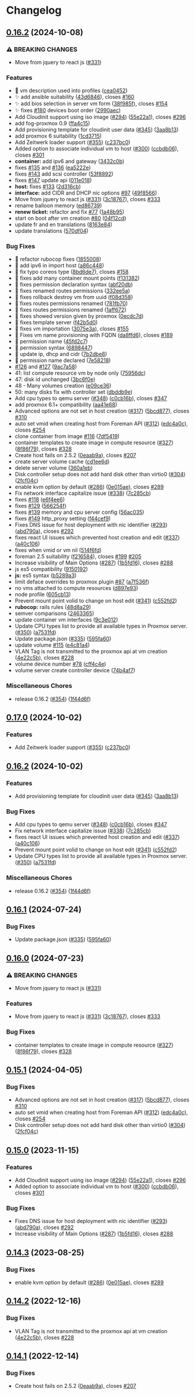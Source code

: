 # Changelog

## [0.16.2](https://github.com/btoneill/foreman_fog_proxmox/compare/v0.17.0...v0.16.2) (2024-10-08)


### ⚠ BREAKING CHANGES

* Move from jquery to react js ([#331](https://github.com/btoneill/foreman_fog_proxmox/issues/331))

### Features

* :lipstick: vm description used into profiles ([cea0452](https://github.com/btoneill/foreman_fog_proxmox/commit/cea0452bce4fd255cff1fc8fa3d1c083b401568c))
* :sparkles: add ansible suitability ([43d6846](https://github.com/btoneill/foreman_fog_proxmox/commit/43d6846558a6858a40c21338a3e25a5ee3d3fdcd)), closes [#160](https://github.com/btoneill/foreman_fog_proxmox/issues/160)
* :sparkles: add bios selection in server vm form ([38f985f](https://github.com/btoneill/foreman_fog_proxmox/commit/38f985f4dc369921eec67d225f1978c18c7da924)), closes [#154](https://github.com/btoneill/foreman_fog_proxmox/issues/154)
* :sparkles: fixes [#180](https://github.com/btoneill/foreman_fog_proxmox/issues/180) devices boot order ([2990aec](https://github.com/btoneill/foreman_fog_proxmox/commit/2990aec02cadff63b69c9abd5e7274ffee2f0b97))
* Add Cloudinit support using iso image ([#294](https://github.com/btoneill/foreman_fog_proxmox/issues/294)) ([55e22a1](https://github.com/btoneill/foreman_fog_proxmox/commit/55e22a1f58c78371870a25aae9d14f62a096a42d)), closes [#296](https://github.com/btoneill/foreman_fog_proxmox/issues/296)
* add fog-proxmox 0.9 ([ffa4c15](https://github.com/btoneill/foreman_fog_proxmox/commit/ffa4c15b7ce921a100ad9408cd148169385bb8fb))
* Add provisioning template for cloudinit user data ([#345](https://github.com/btoneill/foreman_fog_proxmox/issues/345)) ([3aa8b13](https://github.com/btoneill/foreman_fog_proxmox/commit/3aa8b1368675bc75cb1fbf35ee6135f49e5a59a6))
* add proxmox 6 suitability ([1cd3715](https://github.com/btoneill/foreman_fog_proxmox/commit/1cd371574e0cd397cc53a1c646b95fced3a97c51))
* Add Zeitwerk loader support ([#355](https://github.com/btoneill/foreman_fog_proxmox/issues/355)) ([c237bc0](https://github.com/btoneill/foreman_fog_proxmox/commit/c237bc012ce5cc965ce74ad97c7ae62296e0418a))
* Added option to associate individual vm to host ([#300](https://github.com/btoneill/foreman_fog_proxmox/issues/300)) ([ccbdb06](https://github.com/btoneill/foreman_fog_proxmox/commit/ccbdb0664d32e48aba47847a2a89bba7a2ba54f3)), closes [#301](https://github.com/btoneill/foreman_fog_proxmox/issues/301)
* **container:** add ipv6 and gateway ([3432c0b](https://github.com/btoneill/foreman_fog_proxmox/commit/3432c0bc043c18c9a12f6e1ed6e9e6059323b7fc))
* fixes [#135](https://github.com/btoneill/foreman_fog_proxmox/issues/135) and [#136](https://github.com/btoneill/foreman_fog_proxmox/issues/136) ([ea5222e](https://github.com/btoneill/foreman_fog_proxmox/commit/ea5222e419d1c6fdf6c68f3f9cfa4d7d980bd3be))
* fixes [#143](https://github.com/btoneill/foreman_fog_proxmox/issues/143) add scsi controller ([53f8892](https://github.com/btoneill/foreman_fog_proxmox/commit/53f88922048a20ba431e2c99f81708afc016a844))
* fixes [#147](https://github.com/btoneill/foreman_fog_proxmox/issues/147) update api ([011e018](https://github.com/btoneill/foreman_fog_proxmox/commit/011e018ee97c800d6b25bb3599dd84a2dcd9adb8))
* **host:** fixes [#133](https://github.com/btoneill/foreman_fog_proxmox/issues/133) ([2d316cb](https://github.com/btoneill/foreman_fog_proxmox/commit/2d316cb10358233c1293db43bab53bb1040581f2))
* **interface:** add CIDR and DHCP nic options [#97](https://github.com/btoneill/foreman_fog_proxmox/issues/97) ([49f8566](https://github.com/btoneill/foreman_fog_proxmox/commit/49f85666b39681c4de1c229654ac16d7f6985925))
* Move from jquery to react js ([#331](https://github.com/btoneill/foreman_fog_proxmox/issues/331)) ([3c18767](https://github.com/btoneill/foreman_fog_proxmox/commit/3c18767237c74bc61c71871506c698ab220b55a1)), closes [#333](https://github.com/btoneill/foreman_fog_proxmox/issues/333)
* rename balloon memory ([ed86739](https://github.com/btoneill/foreman_fog_proxmox/commit/ed8673970bc72df367eff15937cfda1354502a97))
* **renew ticket:** refactor and fix [#77](https://github.com/btoneill/foreman_fog_proxmox/issues/77) ([1a48b95](https://github.com/btoneill/foreman_fog_proxmox/commit/1a48b9554c97cfb28440dd795804fa4c64dca3a7))
* start on boot after vm creation [#80](https://github.com/btoneill/foreman_fog_proxmox/issues/80) ([04f12cd](https://github.com/btoneill/foreman_fog_proxmox/commit/04f12cd89415cc7262533a86eb18a48088680ecc))
* update fr and en translations ([8163e84](https://github.com/btoneill/foreman_fog_proxmox/commit/8163e847ef1590e4103272c9387a547b5e46a2b4))
* update translations ([570df04](https://github.com/btoneill/foreman_fog_proxmox/commit/570df0408a9421553df59567fdaab38ed93d55e5))


### Bug Fixes

* :art: refactor rubocop fixes ([1855008](https://github.com/btoneill/foreman_fog_proxmox/commit/18550080e4e2b23ea82949ced5916fe5a785d530))
* :bug: add ipv6 in import host ([a86c448](https://github.com/btoneill/foreman_fog_proxmox/commit/a86c44819a6a152b3f0566090f4216c04853e189))
* :bug: fix typo coreos type ([8bd6de7](https://github.com/btoneill/foreman_fog_proxmox/commit/8bd6de72bfc1f14c9b9fb24249d84fff6942a7a6)), closes [#158](https://github.com/btoneill/foreman_fog_proxmox/issues/158)
* :bug: fixes add many container mount points ([f131382](https://github.com/btoneill/foreman_fog_proxmox/commit/f131382d265944cda85bb5765a6dc5b0b2715f61))
* :bug: fixes permission declaration syntax ([abf20db](https://github.com/btoneill/foreman_fog_proxmox/commit/abf20db1600cef330af1fea6db5532379f15a471))
* :bug: fixes renamed routes permissions ([332ee5a](https://github.com/btoneill/foreman_fog_proxmox/commit/332ee5a6615ae90f9e627c8db8f3a153b669350e))
* :bug: fixes rollback destroy vm from uuid ([f08d358](https://github.com/btoneill/foreman_fog_proxmox/commit/f08d3588c375fd9c736c78551e996f8067c6de48))
* :bug: fixes routes permissions renamed ([781fb70](https://github.com/btoneill/foreman_fog_proxmox/commit/781fb70d43909979d17729e486b9c873a8f13368))
* :bug: fixes routes permissions renamed ([1aff672](https://github.com/btoneill/foreman_fog_proxmox/commit/1aff672af51f32bd21948d48ea6d59ae5733ca75))
* :bug: fixes showed version given by proxmox ([0ecdc7d](https://github.com/btoneill/foreman_fog_proxmox/commit/0ecdc7d2593d8603c1525c00ab286021e98a047f))
* :bug: fixes template server ([f42b5d0](https://github.com/btoneill/foreman_fog_proxmox/commit/f42b5d06db370208bd76d1afc11be6e9f006c851))
* :bug: fixes vm importation ([3075e3a](https://github.com/btoneill/foreman_fog_proxmox/commit/3075e3ae1595f1aaf1cd79b2592519bb51508fb2)), closes [#155](https://github.com/btoneill/foreman_fog_proxmox/issues/155)
* :bug: Fixes vm name provisioning with FQDN ([da8ffd6](https://github.com/btoneill/foreman_fog_proxmox/commit/da8ffd6f43de5d2a15e9fffbe60a85672bb5c1c4)), closes [#189](https://github.com/btoneill/foreman_fog_proxmox/issues/189)
* :bug: permission name ([45fd2c7](https://github.com/btoneill/foreman_fog_proxmox/commit/45fd2c7745521a1688f29bee0678558f1f154287))
* :bug: permission syntax ([6898447](https://github.com/btoneill/foreman_fog_proxmox/commit/6898447580b5ec98a55c2ad9f546a26847442417))
* :bug: update ip, dhcp and cidr ([7b2dbe8](https://github.com/btoneill/foreman_fog_proxmox/commit/7b2dbe8cc8d758c0cf068031697decd2abca01bd))
* :green_heart: permission name declared ([7e58218](https://github.com/btoneill/foreman_fog_proxmox/commit/7e5821895996a5fae5b650daec3c6f9d9d6d1216))
* [#126](https://github.com/btoneill/foreman_fog_proxmox/issues/126) and [#127](https://github.com/btoneill/foreman_fog_proxmox/issues/127) ([9ac7a58](https://github.com/btoneill/foreman_fog_proxmox/commit/9ac7a58f47784518be5af38d0bbfc3c38958e5f0))
* 41: list compute resource vm by node only ([75956dc](https://github.com/btoneill/foreman_fog_proxmox/commit/75956dc2dbe5ae650986b298087858f0c1a37b1f))
* 47: disk id unchanged ([3bc6f0e](https://github.com/btoneill/foreman_fog_proxmox/commit/3bc6f0e2ff353428330fff440d1ffe58febbb257))
* 48 - Many volumes creation ([e09ce36](https://github.com/btoneill/foreman_fog_proxmox/commit/e09ce36dbb648ddb77e6c159fb863fe4bbc5dc04))
* 50: many disks fix with controller set ([dbddb9e](https://github.com/btoneill/foreman_fog_proxmox/commit/dbddb9e22d0c53cd1bf71d4dd46934cf1ea2e8aa))
* Add cpu types to qemu server ([#348](https://github.com/btoneill/foreman_fog_proxmox/issues/348)) ([c0cb16b](https://github.com/btoneill/foreman_fog_proxmox/commit/c0cb16b584cca158ad3b1303d421fcafe04b0d12)), closes [#347](https://github.com/btoneill/foreman_fog_proxmox/issues/347)
* add proxmox 6.1+ compatibility ([aa41e68](https://github.com/btoneill/foreman_fog_proxmox/commit/aa41e68648f16499cc33b8bc54ebafbf6316053b))
* Advanced options are not set in host creation ([#317](https://github.com/btoneill/foreman_fog_proxmox/issues/317)) ([5bcd877](https://github.com/btoneill/foreman_fog_proxmox/commit/5bcd87796a8f26725a79397904911252b5991f6f)), closes [#310](https://github.com/btoneill/foreman_fog_proxmox/issues/310)
* auto set vmid when creating host from Foreman API ([#312](https://github.com/btoneill/foreman_fog_proxmox/issues/312)) ([edc4a0c](https://github.com/btoneill/foreman_fog_proxmox/commit/edc4a0c93a5a1d5c0ed336174147a62cbc241e86)), closes [#254](https://github.com/btoneill/foreman_fog_proxmox/issues/254)
* clone container from image [#116](https://github.com/btoneill/foreman_fog_proxmox/issues/116) ([7df5419](https://github.com/btoneill/foreman_fog_proxmox/commit/7df541916914e268d02196ee09874c97b982ead4))
* container templates to create image in compute resource ([#327](https://github.com/btoneill/foreman_fog_proxmox/issues/327)) ([8f86f79](https://github.com/btoneill/foreman_fog_proxmox/commit/8f86f79f74606be8b0ccfc6ec89f2f1b729f68f4)), closes [#328](https://github.com/btoneill/foreman_fog_proxmox/issues/328)
* Create host fails on 2.5.2 ([0eaab9a](https://github.com/btoneill/foreman_fog_proxmox/commit/0eaab9ae118e3ab7ee7b0b064c45cba1ab0438f7)), closes [#207](https://github.com/btoneill/foreman_fog_proxmox/issues/207)
* create server volume cache ([cd1ee6d](https://github.com/btoneill/foreman_fog_proxmox/commit/cd1ee6d362ec55152288561338710eb4926f9f17))
* delete server volume ([360a1eb](https://github.com/btoneill/foreman_fog_proxmox/commit/360a1eb4e87f934a64323ca4c66e470cc0fef5b9))
* Disk controller setup does not add hard disk other than virtio0 ([#304](https://github.com/btoneill/foreman_fog_proxmox/issues/304)) ([2fcf04c](https://github.com/btoneill/foreman_fog_proxmox/commit/2fcf04c84d2071c9ab3b15f1d4004da4e0567903))
* enable kvm option by default ([#286](https://github.com/btoneill/foreman_fog_proxmox/issues/286)) ([0e015ae](https://github.com/btoneill/foreman_fog_proxmox/commit/0e015ae2843d5e41a202d2bf200a6780eab5e5ad)), closes [#289](https://github.com/btoneill/foreman_fog_proxmox/issues/289)
* Fix network interface capitalize issue ([#338](https://github.com/btoneill/foreman_fog_proxmox/issues/338)) ([7c285cb](https://github.com/btoneill/foreman_fog_proxmox/commit/7c285cb6e9293d0c484d1d79e181f56a30584588))
* fixes [#118](https://github.com/btoneill/foreman_fog_proxmox/issues/118) ([e6f4ee6](https://github.com/btoneill/foreman_fog_proxmox/commit/e6f4ee6e97959c59300228394f0f22012376a937))
* fixes [#129](https://github.com/btoneill/foreman_fog_proxmox/issues/129) ([566254f](https://github.com/btoneill/foreman_fog_proxmox/commit/566254f2aa4e310aadfff5ff7c87b07f56795158))
* fixes [#139](https://github.com/btoneill/foreman_fog_proxmox/issues/139) memory and cpu server config ([56ac035](https://github.com/btoneill/foreman_fog_proxmox/commit/56ac035d0a29ae23c34e8e880594ca1227e021de))
* fixes [#149](https://github.com/btoneill/foreman_fog_proxmox/issues/149) http_proxy setting ([f44cef9](https://github.com/btoneill/foreman_fog_proxmox/commit/f44cef9ec2214d91fc0c651d6ada0a37c32eadb0))
* Fixes DNS issue for host deployment with nic identifier ([#293](https://github.com/btoneill/foreman_fog_proxmox/issues/293)) ([abd790a](https://github.com/btoneill/foreman_fog_proxmox/commit/abd790a7f286e4fffc4d80a4415af2a44c9baa0c)), closes [#292](https://github.com/btoneill/foreman_fog_proxmox/issues/292)
* fixes react UI issues which prevented host creation and edit ([#337](https://github.com/btoneill/foreman_fog_proxmox/issues/337)) ([a40c106](https://github.com/btoneill/foreman_fog_proxmox/commit/a40c1061f7a5a71dd8f13279ce3ed43fb97e0d72))
* fixes when vmid or vm nil ([514f6fd](https://github.com/btoneill/foreman_fog_proxmox/commit/514f6fdd365e61d4cf7092a6350a35ac8a985b77))
* foreman 2.5 suitability ([f216584](https://github.com/btoneill/foreman_fog_proxmox/commit/f216584fb36d58482613ec0a5160c79377ed1072)), closes [#199](https://github.com/btoneill/foreman_fog_proxmox/issues/199) [#205](https://github.com/btoneill/foreman_fog_proxmox/issues/205)
* Increase visibility of Main Options ([#287](https://github.com/btoneill/foreman_fog_proxmox/issues/287)) ([1b5fd16](https://github.com/btoneill/foreman_fog_proxmox/commit/1b5fd16f73a18adb521d661db555bcae5b20ff0c)), closes [#288](https://github.com/btoneill/foreman_fog_proxmox/issues/288)
* js es5 compatibility ([9150192](https://github.com/btoneill/foreman_fog_proxmox/commit/9150192d590273c0ca5153f5faf0cc0f0167df91))
* **js:** es5 syntax ([b5289a3](https://github.com/btoneill/foreman_fog_proxmox/commit/b5289a347cd55f98f0aa39853ae7207dbc3bd962))
* limit deface overrides to proxmox plugin [#87](https://github.com/btoneill/foreman_fog_proxmox/issues/87) ([a7f536f](https://github.com/btoneill/foreman_fog_proxmox/commit/a7f536f2918b32d9b6cc819a224e7ce261b55f69))
* no vms attached to compute resources ([d897e93](https://github.com/btoneill/foreman_fog_proxmox/commit/d897e93f478282c5707adfac8c28356b87f5a257))
* node profile ([605cb13](https://github.com/btoneill/foreman_fog_proxmox/commit/605cb13b476e02c151a1bed3e0e9368e9b285985))
* Prevent mount point volid to change on host edit ([#341](https://github.com/btoneill/foreman_fog_proxmox/issues/341)) ([c552fd2](https://github.com/btoneill/foreman_fog_proxmox/commit/c552fd20b8be20b81a25b09e173ce9f91b3eec19))
* **rubocop:** rails rules ([48d8a29](https://github.com/btoneill/foreman_fog_proxmox/commit/48d8a29f65914208927bfcf40bd73a8f4441befb))
* semver comparisons ([2463365](https://github.com/btoneill/foreman_fog_proxmox/commit/2463365f3d0de762988b2625ae7d8fe0f63543cd))
* update container vm interfaces ([9c3e012](https://github.com/btoneill/foreman_fog_proxmox/commit/9c3e01226d6a0fe99917a1c6a307ac85fafd8878))
* Update CPU types list to provide all available types in Proxmox server. ([#350](https://github.com/btoneill/foreman_fog_proxmox/issues/350)) ([a7531fd](https://github.com/btoneill/foreman_fog_proxmox/commit/a7531fdcec2168567e11904db5776d03ce36b844))
* Update package.json ([#335](https://github.com/btoneill/foreman_fog_proxmox/issues/335)) ([595fa60](https://github.com/btoneill/foreman_fog_proxmox/commit/595fa60c04654571a2cacfb894440c63a61df45a))
* update volume [#115](https://github.com/btoneill/foreman_fog_proxmox/issues/115) ([e4c81a4](https://github.com/btoneill/foreman_fog_proxmox/commit/e4c81a464248fb592f336c5bfaf99ff09dee383a))
* VLAN Tag is not transmitted to the proxmox api at vm creation ([4e22c5b](https://github.com/btoneill/foreman_fog_proxmox/commit/4e22c5b9e761aeb63707c184645b13fa0f7826c6)), closes [#228](https://github.com/btoneill/foreman_fog_proxmox/issues/228)
* volume device number [#78](https://github.com/btoneill/foreman_fog_proxmox/issues/78) ([cff4c4e](https://github.com/btoneill/foreman_fog_proxmox/commit/cff4c4e8fd812cdd12da76252fc154f1e0d602bc))
* volume server create controller device ([74b4af7](https://github.com/btoneill/foreman_fog_proxmox/commit/74b4af755fa3907e914c79bb403c1f5c246eaa31))


### Miscellaneous Chores

* release 0.16.2 ([#354](https://github.com/btoneill/foreman_fog_proxmox/issues/354)) ([1f44d6f](https://github.com/btoneill/foreman_fog_proxmox/commit/1f44d6f92ed330f500f39db32c9cee4f96eb04f0))

## [0.17.0](https://github.com/theforeman/foreman_fog_proxmox/compare/v0.16.2...v0.17.0) (2024-10-02)


### Features

* Add Zeitwerk loader support ([#355](https://github.com/theforeman/foreman_fog_proxmox/issues/355)) ([c237bc0](https://github.com/theforeman/foreman_fog_proxmox/commit/c237bc012ce5cc965ce74ad97c7ae62296e0418a))

## [0.16.2](https://github.com/theforeman/foreman_fog_proxmox/compare/v0.16.1...v0.16.2) (2024-10-02)


### Features

* Add provisioning template for cloudinit user data ([#345](https://github.com/theforeman/foreman_fog_proxmox/issues/345)) ([3aa8b13](https://github.com/theforeman/foreman_fog_proxmox/commit/3aa8b1368675bc75cb1fbf35ee6135f49e5a59a6))


### Bug Fixes

* Add cpu types to qemu server ([#348](https://github.com/theforeman/foreman_fog_proxmox/issues/348)) ([c0cb16b](https://github.com/theforeman/foreman_fog_proxmox/commit/c0cb16b584cca158ad3b1303d421fcafe04b0d12)), closes [#347](https://github.com/theforeman/foreman_fog_proxmox/issues/347)
* Fix network interface capitalize issue ([#338](https://github.com/theforeman/foreman_fog_proxmox/issues/338)) ([7c285cb](https://github.com/theforeman/foreman_fog_proxmox/commit/7c285cb6e9293d0c484d1d79e181f56a30584588))
* fixes react UI issues which prevented host creation and edit ([#337](https://github.com/theforeman/foreman_fog_proxmox/issues/337)) ([a40c106](https://github.com/theforeman/foreman_fog_proxmox/commit/a40c1061f7a5a71dd8f13279ce3ed43fb97e0d72))
* Prevent mount point volid to change on host edit ([#341](https://github.com/theforeman/foreman_fog_proxmox/issues/341)) ([c552fd2](https://github.com/theforeman/foreman_fog_proxmox/commit/c552fd20b8be20b81a25b09e173ce9f91b3eec19))
* Update CPU types list to provide all available types in Proxmox server. ([#350](https://github.com/theforeman/foreman_fog_proxmox/issues/350)) ([a7531fd](https://github.com/theforeman/foreman_fog_proxmox/commit/a7531fdcec2168567e11904db5776d03ce36b844))


### Miscellaneous Chores

* release 0.16.2 ([#354](https://github.com/theforeman/foreman_fog_proxmox/issues/354)) ([1f44d6f](https://github.com/theforeman/foreman_fog_proxmox/commit/1f44d6f92ed330f500f39db32c9cee4f96eb04f0))

## [0.16.1](https://github.com/theforeman/foreman_fog_proxmox/compare/v0.16.0...v0.16.1) (2024-07-24)


### Bug Fixes

* Update package.json ([#335](https://github.com/theforeman/foreman_fog_proxmox/issues/335)) ([595fa60](https://github.com/theforeman/foreman_fog_proxmox/commit/595fa60c04654571a2cacfb894440c63a61df45a))

## [0.16.0](https://github.com/theforeman/foreman_fog_proxmox/compare/v0.15.1...v0.16.0) (2024-07-23)


### ⚠ BREAKING CHANGES

* Move from jquery to react js ([#331](https://github.com/theforeman/foreman_fog_proxmox/issues/331))

### Features

* Move from jquery to react js ([#331](https://github.com/theforeman/foreman_fog_proxmox/issues/331)) ([3c18767](https://github.com/theforeman/foreman_fog_proxmox/commit/3c18767237c74bc61c71871506c698ab220b55a1)), closes [#333](https://github.com/theforeman/foreman_fog_proxmox/issues/333)


### Bug Fixes

* container templates to create image in compute resource ([#327](https://github.com/theforeman/foreman_fog_proxmox/issues/327)) ([8f86f79](https://github.com/theforeman/foreman_fog_proxmox/commit/8f86f79f74606be8b0ccfc6ec89f2f1b729f68f4)), closes [#328](https://github.com/theforeman/foreman_fog_proxmox/issues/328)

## [0.15.1](https://github.com/theforeman/foreman_fog_proxmox/compare/v0.15.0...v0.15.1) (2024-04-05)


### Bug Fixes

* Advanced options are not set in host creation ([#317](https://github.com/theforeman/foreman_fog_proxmox/issues/317)) ([5bcd877](https://github.com/theforeman/foreman_fog_proxmox/commit/5bcd87796a8f26725a79397904911252b5991f6f)), closes [#310](https://github.com/theforeman/foreman_fog_proxmox/issues/310)
* auto set vmid when creating host from Foreman API ([#312](https://github.com/theforeman/foreman_fog_proxmox/issues/312)) ([edc4a0c](https://github.com/theforeman/foreman_fog_proxmox/commit/edc4a0c93a5a1d5c0ed336174147a62cbc241e86)), closes [#254](https://github.com/theforeman/foreman_fog_proxmox/issues/254)
* Disk controller setup does not add hard disk other than virtio0 ([#304](https://github.com/theforeman/foreman_fog_proxmox/issues/304)) ([2fcf04c](https://github.com/theforeman/foreman_fog_proxmox/commit/2fcf04c84d2071c9ab3b15f1d4004da4e0567903))

## [0.15.0](https://github.com/theforeman/foreman_fog_proxmox/compare/v0.14.3...v0.15.0) (2023-11-15)


### Features

* Add Cloudinit support using iso image ([#294](https://github.com/theforeman/foreman_fog_proxmox/issues/294)) ([55e22a1](https://github.com/theforeman/foreman_fog_proxmox/commit/55e22a1f58c78371870a25aae9d14f62a096a42d)), closes [#296](https://github.com/theforeman/foreman_fog_proxmox/issues/296)
* Added option to associate individual vm to host ([#300](https://github.com/theforeman/foreman_fog_proxmox/issues/300)) ([ccbdb06](https://github.com/theforeman/foreman_fog_proxmox/commit/ccbdb0664d32e48aba47847a2a89bba7a2ba54f3)), closes [#301](https://github.com/theforeman/foreman_fog_proxmox/issues/301)


### Bug Fixes

* Fixes DNS issue for host deployment with nic identifier ([#293](https://github.com/theforeman/foreman_fog_proxmox/issues/293)) ([abd790a](https://github.com/theforeman/foreman_fog_proxmox/commit/abd790a7f286e4fffc4d80a4415af2a44c9baa0c)), closes [#292](https://github.com/theforeman/foreman_fog_proxmox/issues/292)
* Increase visibility of Main Options ([#287](https://github.com/theforeman/foreman_fog_proxmox/issues/287)) ([1b5fd16](https://github.com/theforeman/foreman_fog_proxmox/commit/1b5fd16f73a18adb521d661db555bcae5b20ff0c)), closes [#288](https://github.com/theforeman/foreman_fog_proxmox/issues/288)

## [0.14.3](https://github.com/theforeman/foreman_fog_proxmox/compare/v0.14.2...v0.14.3) (2023-08-25)


### Bug Fixes

* enable kvm option by default ([#286](https://github.com/theforeman/foreman_fog_proxmox/issues/286)) ([0e015ae](https://github.com/theforeman/foreman_fog_proxmox/commit/0e015ae2843d5e41a202d2bf200a6780eab5e5ad)), closes [#289](https://github.com/theforeman/foreman_fog_proxmox/issues/289)

## [0.14.2](https://github.com/theforeman/foreman_fog_proxmox/compare/v0.14.1...v0.14.2) (2022-12-16)


### Bug Fixes

* VLAN Tag is not transmitted to the proxmox api at vm creation ([4e22c5b](https://github.com/theforeman/foreman_fog_proxmox/commit/4e22c5b9e761aeb63707c184645b13fa0f7826c6)), closes [#228](https://github.com/theforeman/foreman_fog_proxmox/issues/228)

## [0.14.1](https://github.com/theforeman/foreman_fog_proxmox/compare/v0.14.0...v0.14.1) (2022-12-14)


### Bug Fixes

* Create host fails on 2.5.2 ([0eaab9a](https://github.com/theforeman/foreman_fog_proxmox/commit/0eaab9ae118e3ab7ee7b0b064c45cba1ab0438f7)), closes [#207](https://github.com/theforeman/foreman_fog_proxmox/issues/207)
